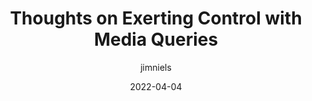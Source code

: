 ---
author: jimniels
date: 2022-04-04
draft: true
tags:
  - layout
  - css
  - media-queries
target_url: https://blog.jim-nielsen.com/2022/exerting-control-with-media-queries/
title: Thoughts on Exerting Control with Media Queries
---